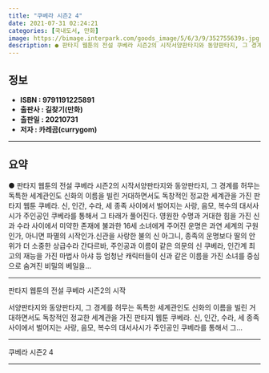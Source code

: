 ```yaml
---
title: "쿠베라 시즌2 4"
date: 2021-07-31 02:24:21
categories: [국내도서, 만화]
image: https://bimage.interpark.com/goods_image/5/6/3/9/352755639s.jpg
description: ● 판타지 웹툰의 전설 쿠베라 시즌2의 시작서양판타지와 동양판타지, 그 경계를 허무는 독특한 세계관인도 신화의 이름을 빌린 거대하면서도 독창적인 정교한 세계관을 가진 판타지 웹툰 쿠베라. 신, 인간, 수라, 세 종족 사이에서 벌어지는 사랑, 음모, 복수의 대서사시가 주인공인 쿠베라를
---
```


## **정보**

- **ISBN : 9791191225891**
- **출판사 : 길찾기(만화)**
- **출판일 : 20210731**
- **저자 : 카레곰(currygom)**

------



## **요약**

●  판타지 웹툰의 전설 쿠베라 시즌2의 시작서양판타지와 동양판타지, 그 경계를 허무는 독특한 세계관인도 신화의 이름을 빌린 거대하면서도 독창적인 정교한 세계관을 가진 판타지 웹툰 쿠베라. 신, 인간, 수라, 세 종족 사이에서 벌어지는 사랑, 음모, 복수의 대서사시가 주인공인 쿠베라를 통해서 그 타래가 풀어진다. 영원한 수명과 거대한 힘을 가진 신과 수라 사이에서 미약한 존재에 불과한 16세 소녀에게 주어진 운명은 과연 세계의 구원인가, 아니면 파멸의 시작인가.신관을 사랑한 불의 신 아그니, 종족의 운명보다 딸의 안위가 더 소중한 상급수라 간다르바, 주인공과 이름이 같은 의문의 신 쿠베라, 인간계 최고의 재능을 가진 마법사 아샤 등 엄청난 캐릭터들이 신과 같은 이름을 가진 소녀를 중심으로 숨겨진 비밀의 베일을...

------

판타지 웹툰의 전설 쿠베라 시즌2의 시작

서양판타지와 동양판타지, 그 경계를 허무는 독특한 세계관인도 신화의 이름을 빌린 거대하면서도 독창적인 정교한 세계관을 가진 판타지 웹툰 쿠베라. 
신, 인간, 수라, 세 종족 사이에서 벌어지는 사랑, 음모, 복수의 대서사시가 주인공인 쿠베라를 통해서 그... 

------


쿠베라 시즌2 4 

------


